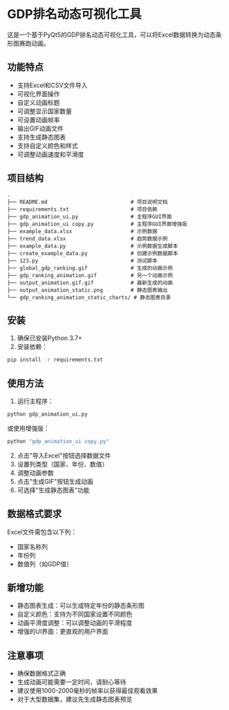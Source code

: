 # GDP排名动态可视化工具

这是一个基于PyQt5的GDP排名动态可视化工具，可以将Excel数据转换为动态条形图赛跑动画。

## 功能特点

- 支持Excel和CSV文件导入
- 可视化界面操作
- 自定义动画标题
- 可调整显示国家数量
- 可设置动画帧率
- 输出GIF动画文件
- 支持生成静态图表
- 支持自定义颜色和样式
- 可调整动画速度和平滑度

## 项目结构

```
.
├── README.md                           # 项目说明文档
├── requirements.txt                    # 项目依赖
├── gdp_animation_ui.py                 # 主程序GUI界面
├── gdp_animation_ui copy.py            # 主程序GUI界面增强版
├── example_data.xlsx                   # 示例数据
├── trend_data.xlsx                     # 趋势数据示例
├── example_data.py                     # 示例数据生成脚本
├── create_example_data.py              # 创建示例数据脚本
├── 123.py                              # 测试脚本
├── global_gdp_ranking.gif              # 生成的动画示例
├── gdp_ranking_animation.gif           # 另一个动画示例
├── output_animation.gif.gif            # 最新生成的动画
├── output_animation_static.png         # 静态图表输出
└── gdp_ranking_animation_static_charts/ # 静态图表目录
```

## 安装

1. 确保已安装Python 3.7+
2. 安装依赖：
```bash
pip install -r requirements.txt
```

## 使用方法

1. 运行主程序：
```bash
python gdp_animation_ui.py
```
或使用增强版：
```bash
python "gdp_animation_ui copy.py"
```

2. 点击"导入Excel"按钮选择数据文件
3. 设置列类型（国家、年份、数值）
4. 调整动画参数
5. 点击"生成GIF"按钮生成动画
6. 可选择"生成静态图表"功能

## 数据格式要求

Excel文件需包含以下列：
- 国家名称列
- 年份列
- 数值列（如GDP值）

## 新增功能

- 静态图表生成：可以生成特定年份的静态条形图
- 自定义颜色：支持为不同国家设置不同颜色
- 动画平滑度调整：可以调整动画的平滑程度
- 增强的UI界面：更直观的用户界面

## 注意事项

- 确保数据格式正确
- 生成动画可能需要一定时间，请耐心等待
- 建议使用1000-2000毫秒的帧率以获得最佳观看效果
- 对于大型数据集，建议先生成静态图表预览 